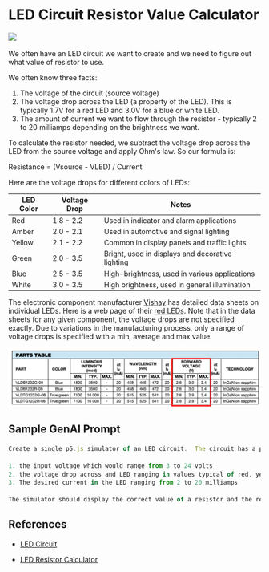 # LED Circuit Resistor Value Calculator

![](../img/LED-circuit-v2.png)

We often have an LED circuit we want to create and
we need to figure out what value of resistor to use.

We often know three facts:

1. The voltage of the circuit (source voltage)
2. The voltage drop across the LED (a property of the LED).  This is typically 1.7V for a red LED and 3.0V for a blue or white LED.
3. The amount of current we want to flow through the resistor - typically 2 to 20 milliamps depending on the brightness we want.

To calculate the resistor needed,  we subtract
the voltage drop across the LED from the source voltage
and apply Ohm's law.  So our formula is:

Resistance = (Vsource - VLED) / Current

Here are the voltage drops for different colors of LEDs:

| LED Color | Voltage Drop| Notes                                           |
|-----------|-------------|-------------------------------------------------|
| Red       | 1.8 - 2.2   | Used in indicator and alarm applications        |
| Amber     | 2.0 - 2.1   | Used in automotive and signal lighting          |
| Yellow    | 2.1 - 2.2   | Common in display panels and traffic lights     |
| Green     | 2.0 - 3.5   | Bright, used in displays and decorative lighting|
| Blue      | 2.5 - 3.5   | High-brightness, used in various applications   |
| White     | 3.0 - 3.5   | High brightness, used in general illumination   |

The electronic component manufacturer [Vishay](https://www.vishay.com/en/leds/) has detailed data sheets on individual LEDs.  Here is a web page of their [red LEDs](https://www.vishay.com/en/leds/red/).  Note that in the data sheets for any
given component, the voltage drops are not specified exactly.  Due to variations
in the manufacturing process, only a range of voltage drops is specified with a min, average and max value.

![](./forward-voltage-ranges.png)

## Sample GenAI Prompt

```js
Create a single p5.js simulator of an LED circuit.  The circuit has a power source, an resistor, and an LED in series.  Allow the user to use a sliders to change three items in the circuit.

1. the input voltage which would range from 3 to 24 volts
2. the voltage drop across and LED ranging in values typical of red, yellow, green, blue and white LEDs (1.7V to 3V)
3. The desired current in the LED ranging from 2 to 20 milliamps

The simulator should display the correct value of a resistor and the resistor band colors.
```

## References

* [LED Circuit](https://en.wikipedia.org/wiki/LED_circuit)

* [LED Resistor Calculator](https://ohmslawcalculator.com/led-resistor-calculator)